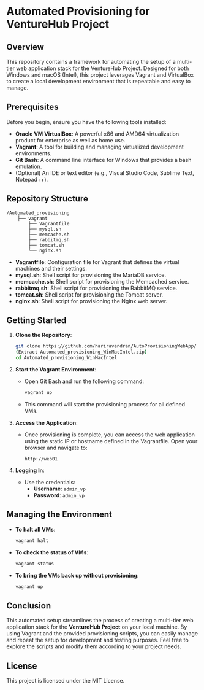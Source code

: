 # Automated Provisioning for VentureHub Project

## Overview

This repository contains a framework for automating the setup of a multi-tier web application stack for the VentureHub Project. Designed for both Windows and macOS (Intel), this project leverages Vagrant and VirtualBox to create a local development environment that is repeatable and easy to manage.

## Prerequisites

Before you begin, ensure you have the following tools installed:

- **Oracle VM VirtualBox**: A powerful x86 and AMD64 virtualization product for enterprise as well as home use.
- **Vagrant**: A tool for building and managing virtualized development environments.
- **Git Bash**: A command line interface for Windows that provides a bash emulation.
- (Optional) An IDE or text editor (e.g., Visual Studio Code, Sublime Text, Notepad++).

## Repository Structure

```
/Automated_provisioning
    ├── vagrant
        ├── Vagrantfile
        ├── mysql.sh
        ├── memcache.sh
        ├── rabbitmq.sh
        ├── tomcat.sh
        └── nginx.sh
```

- **Vagrantfile**: Configuration file for Vagrant that defines the virtual machines and their settings.
- **mysql.sh**: Shell script for provisioning the MariaDB service.
- **memcache.sh**: Shell script for provisioning the Memcached service.
- **rabbitmq.sh**: Shell script for provisioning the RabbitMQ service.
- **tomcat.sh**: Shell script for provisioning the Tomcat server.
- **nginx.sh**: Shell script for provisioning the Nginx web server.

## Getting Started

1. **Clone the Repository**:
   ```bash
   git clone https://github.com/hariravendran/AutoProvisioningWebApp/
   (Extract Automated_provisioning_WinMacIntel.zip)
   cd Automated_provisioning_WinMacIntel
   ```

2. **Start the Vagrant Environment**:
   - Open Git Bash and run the following command:
     ```bash
     vagrant up
     ```
   - This command will start the provisioning process for all defined VMs.

3. **Access the Application**:
   - Once provisioning is complete, you can access the web application using the static IP or hostname defined in the Vagrantfile. Open your browser and navigate to:
     ```
     http://web01
     ```

4. **Logging In**:
   - Use the credentials:
     - **Username**: `admin_vp`
     - **Password**: `admin_vp`

## Managing the Environment

- **To halt all VMs**:
  ```bash
  vagrant halt
  ```

- **To check the status of VMs**:
  ```bash
  vagrant status
  ```

- **To bring the VMs back up without provisioning**:
  ```bash
  vagrant up
  ```

## Conclusion

This automated setup streamlines the process of creating a multi-tier web application stack for the **VentureHub Project** on your local machine. By using Vagrant and the provided provisioning scripts, you can easily manage and repeat the setup for development and testing purposes.
Feel free to explore the scripts and modify them according to your project needs.

## License

This project is licensed under the MIT License.
